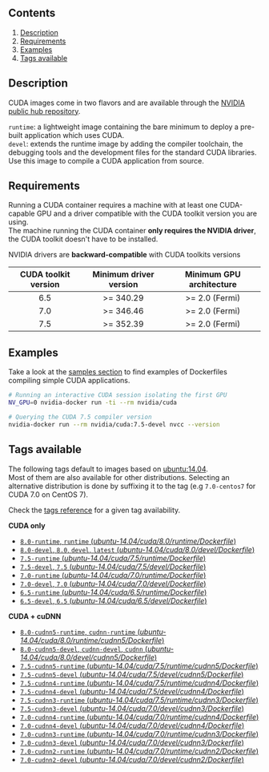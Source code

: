 ## Contents
1. [Description](#description)
1. [Requirements](#requirements)
1. [Examples](#examples)
1. [Tags available](#tags-available)

## Description

CUDA images come in two flavors and are available through the [NVIDIA public hub repository](https://hub.docker.com/r/nvidia/cuda).

```runtime```: a lightweight image containing the bare minimum to deploy a pre-built application which uses CUDA.  
```devel```: extends the runtime image by adding the compiler toolchain, the debugging tools and the development files for the standard CUDA libraries. Use this image to compile a CUDA application from source.

## Requirements

Running a CUDA container requires a machine with at least one CUDA-capable GPU and a driver compatible with the CUDA toolkit version you are using.  
The machine running the CUDA container **only requires the NVIDIA driver**, the CUDA toolkit doesn't have to be installed.

NVIDIA drivers are **backward-compatible** with CUDA toolkits versions

CUDA toolkit version   | Minimum driver version  | Minimum GPU architecture
:---------------------:|:-----------------------:|:-------------------------:
  6.5                  | >= 340.29               | >= 2.0 (Fermi)
  7.0                  | >= 346.46               | >= 2.0 (Fermi)
  7.5                  | >= 352.39               | >= 2.0 (Fermi)

## Examples
Take a look at the [samples section](Testing-the-samples) to find examples of Dockerfiles compiling simple CUDA applications.

```sh
# Running an interactive CUDA session isolating the first GPU
NV_GPU=0 nvidia-docker run -ti --rm nvidia/cuda

# Querying the CUDA 7.5 compiler version
nvidia-docker run --rm nvidia/cuda:7.5-devel nvcc --version
```

## Tags available

The following tags default to images based on [ubuntu:14.04](https://hub.docker.com/_/ubuntu/).   
Most of them are also available for other distributions. Selecting an alternative distribution is done by suffixing it to the tag (e.g `7.0-centos7` for CUDA 7.0 on CentOS 7).

Check the [tags reference](https://hub.docker.com/r/nvidia/cuda/tags/) for a given tag availability.

**CUDA only**
- [`8.0-runtime`, `runtime` (*ubuntu-14.04/cuda/8.0/runtime/Dockerfile*)](https://github.com/NVIDIA/nvidia-docker/blob/master/ubuntu-14.04/cuda/8.0/runtime/Dockerfile)
- [`8.0-devel`, `8.0`, `devel`, `latest` (*ubuntu-14.04/cuda/8.0/devel/Dockerfile*)](https://github.com/NVIDIA/nvidia-docker/blob/master/ubuntu-14.04/cuda/8.0/devel/Dockerfile)
- [`7.5-runtime` (*ubuntu-14.04/cuda/7.5/runtime/Dockerfile*)](https://github.com/NVIDIA/nvidia-docker/blob/master/ubuntu-14.04/cuda/7.5/runtime/Dockerfile)
- [`7.5-devel`, `7.5` (*ubuntu-14.04/cuda/7.5/devel/Dockerfile*)](https://github.com/NVIDIA/nvidia-docker/blob/master/ubuntu-14.04/cuda/7.5/devel/Dockerfile)
- [`7.0-runtime` (*ubuntu-14.04/cuda/7.0/runtime/Dockerfile*)](https://github.com/NVIDIA/nvidia-docker/blob/master/ubuntu-14.04/cuda/7.0/runtime/Dockerfile)
- [`7.0-devel`, `7.0` (*ubuntu-14.04/cuda/7.0/devel/Dockerfile*)](https://github.com/NVIDIA/nvidia-docker/blob/master/ubuntu-14.04/cuda/7.0/devel/Dockerfile)
- [`6.5-runtime` (*ubuntu-14.04/cuda/6.5/runtime/Dockerfile*)](https://github.com/NVIDIA/nvidia-docker/blob/master/ubuntu-14.04/cuda/6.5/runtime/Dockerfile)
- [`6.5-devel`, `6.5` (*ubuntu-14.04/cuda/6.5/devel/Dockerfile*)](https://github.com/NVIDIA/nvidia-docker/blob/master/ubuntu-14.04/cuda/6.5/devel/Dockerfile)

**CUDA + cuDNN**
- [`8.0-cudnn5-runtime`, `cudnn-runtime` (*ubuntu-14.04/cuda/8.0/runtime/cudnn5/Dockerfile*)](https://github.com/NVIDIA/nvidia-docker/blob/master/ubuntu-14.04/cuda/8.0/runtime/cudnn5/Dockerfile)
- [`8.0-cudnn5-devel`, `cudnn-devel`, `cudnn` (*ubuntu-14.04/cuda/8.0/devel/cudnn5/Dockerfile*)](https://github.com/NVIDIA/nvidia-docker/blob/master/ubuntu-14.04/cuda/8.0/devel/cudnn5/Dockerfile)
- [`7.5-cudnn5-runtime` (*ubuntu-14.04/cuda/7.5/runtime/cudnn5/Dockerfile*)](https://github.com/NVIDIA/nvidia-docker/blob/master/ubuntu-14.04/cuda/7.5/runtime/cudnn5/Dockerfile)
- [`7.5-cudnn5-devel` (*ubuntu-14.04/cuda/7.5/devel/cudnn5/Dockerfile*)](https://github.com/NVIDIA/nvidia-docker/blob/master/ubuntu-14.04/cuda/7.5/devel/cudnn5/Dockerfile)
- [`7.5-cudnn4-runtime` (*ubuntu-14.04/cuda/7.5/runtime/cudnn4/Dockerfile*)](https://github.com/NVIDIA/nvidia-docker/blob/master/ubuntu-14.04/cuda/7.5/runtime/cudnn4/Dockerfile)
- [`7.5-cudnn4-devel` (*ubuntu-14.04/cuda/7.5/devel/cudnn4/Dockerfile*)](https://github.com/NVIDIA/nvidia-docker/blob/master/ubuntu-14.04/cuda/7.5/devel/cudnn4/Dockerfile)
- [`7.5-cudnn3-runtime` (*ubuntu-14.04/cuda/7.5/runtime/cudnn3/Dockerfile*)](https://github.com/NVIDIA/nvidia-docker/blob/master/ubuntu-14.04/cuda/7.5/runtime/cudnn3/Dockerfile)
- [`7.5-cudnn3-devel` (*ubuntu-14.04/cuda/7.0/devel/cudnn3/Dockerfile*)](https://github.com/NVIDIA/nvidia-docker/blob/master/ubuntu-14.04/cuda/7.5/devel/cudnn3/Dockerfile)
- [`7.0-cudnn4-runtime` (*ubuntu-14.04/cuda/7.0/runtime/cudnn4/Dockerfile*)](https://github.com/NVIDIA/nvidia-docker/blob/master/ubuntu-14.04/cuda/7.0/runtime/cudnn4/Dockerfile)
- [`7.0-cudnn4-devel` (*ubuntu-14.04/cuda/7.0/devel/cudnn4/Dockerfile*)](https://github.com/NVIDIA/nvidia-docker/blob/master/ubuntu-14.04/cuda/7.0/devel/cudnn4/Dockerfile)
- [`7.0-cudnn3-runtime` (*ubuntu-14.04/cuda/7.0/runtime/cudnn3/Dockerfile*)](https://github.com/NVIDIA/nvidia-docker/blob/master/ubuntu-14.04/cuda/7.0/runtime/cudnn3/Dockerfile)
- [`7.0-cudnn3-devel` (*ubuntu-14.04/cuda/7.0/devel/cudnn3/Dockerfile*)](https://github.com/NVIDIA/nvidia-docker/blob/master/ubuntu-14.04/cuda/7.0/devel/cudnn3/Dockerfile)
- [`7.0-cudnn2-runtime` (*ubuntu-14.04/cuda/7.0/runtime/cudnn2/Dockerfile*)](https://github.com/NVIDIA/nvidia-docker/blob/master/ubuntu-14.04/cuda/7.0/runtime/cudnn2/Dockerfile)
- [`7.0-cudnn2-devel` (*ubuntu-14.04/cuda/7.0/devel/cudnn2/Dockerfile*)](https://github.com/NVIDIA/nvidia-docker/blob/master/ubuntu-14.04/cuda/7.0/devel/cudnn2/Dockerfile)